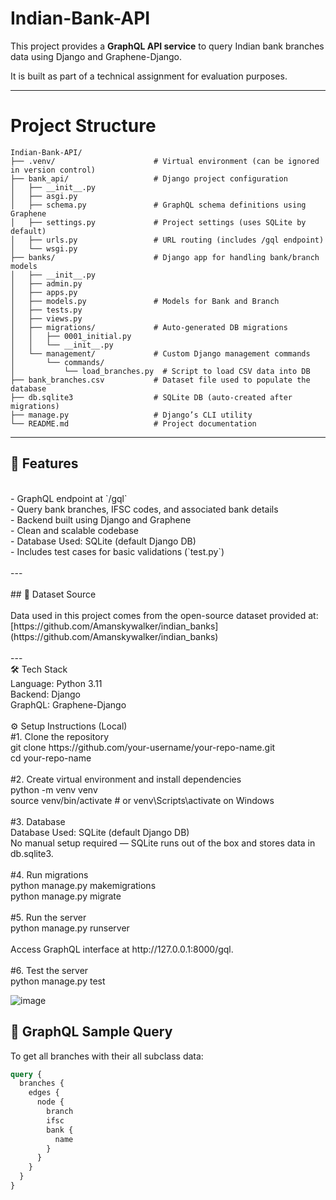 # Indian-Bank-API

This project provides a **GraphQL API service** to query Indian bank branches data using Django and Graphene-Django.

It is built as part of a technical assignment for evaluation purposes.

---
# Project Structure

```plaintext
Indian-Bank-API/
├── .venv/                      # Virtual environment (can be ignored in version control)
├── bank_api/                   # Django project configuration
│   ├── __init__.py
│   ├── asgi.py
│   ├── schema.py               # GraphQL schema definitions using Graphene
│   ├── settings.py             # Project settings (uses SQLite by default)
│   ├── urls.py                 # URL routing (includes /gql endpoint)
│   └── wsgi.py
├── banks/                      # Django app for handling bank/branch models
│   ├── __init__.py
│   ├── admin.py
│   ├── apps.py
│   ├── models.py               # Models for Bank and Branch
│   ├── tests.py
│   ├── views.py
│   ├── migrations/             # Auto-generated DB migrations
│   │   ├── 0001_initial.py
│   │   └── __init__.py
│   └── management/             # Custom Django management commands
│       └── commands/
│           └── load_branches.py  # Script to load CSV data into DB
├── bank_branches.csv           # Dataset file used to populate the database
├── db.sqlite3                  # SQLite DB (auto-created after migrations)
├── manage.py                   # Django’s CLI utility
└── README.md                   # Project documentation
```




---
## 🚀 Features<br>
<br>
- GraphQL endpoint at `/gql`<br>
- Query bank branches, IFSC codes, and associated bank details<br>
- Backend built using Django and Graphene<br>
- Clean and scalable codebase<br>
- Database Used: SQLite (default Django DB)<br>
- Includes test cases for basic validations (`test.py`)<br>
<br>
---<br>
<br>
## 📂 Dataset Source<br>
<br>
Data used in this project comes from the open-source dataset provided at:<br>
[https://github.com/Amanskywalker/indian_banks](https://github.com/Amanskywalker/indian_banks)<br>
<br>
---<br>
🛠️ Tech Stack<br>
Language: Python 3.11<br>
Backend: Django<br>
GraphQL: Graphene-Django<br>
<br>
⚙️ Setup Instructions (Local)<br>
#1. Clone the repository<br>
git clone https://github.com/your-username/your-repo-name.git<br>
cd your-repo-name<br>
<br>
#2. Create virtual environment and install dependencies<br>
python -m venv venv<br>
source venv/bin/activate  # or venv\Scripts\activate on Windows<br>
<br>
#3. Database<br>
Database Used: SQLite (default Django DB)<br>
No manual setup required — SQLite runs out of the box and stores data in db.sqlite3.<br>
<br>
#4. Run migrations<br>
python manage.py makemigrations<br>
python manage.py migrate<br>
<br>
#5. Run the server<br>
python manage.py runserver<br>
<br>
Access GraphQL interface at http://127.0.0.1:8000/gql.<br>
<br>
#6. Test the server<br>
python manage.py test



![image](https://github.com/user-attachments/assets/52c77a57-3606-4dfe-a8e8-cd19fbd08e6b)


## 🔗 GraphQL Sample Query

To get all branches with their all subclass data:

```graphql
query {
  branches {
    edges {
      node {
        branch
        ifsc
        bank {
          name
        }
      }
    }
  }
}
